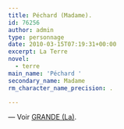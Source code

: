 ```yaml
---
title: Péchard (Madame).
id: 76256
author: admin
type: personnage
date: 2010-03-15T07:19:31+00:00
excerpt: La Terre
novel:
  - terre
main_name: 'Péchard '
secondary_name: Madame
rm_character_name_precision: .

---
```

— Voir <a href="/personnage/grande-la/" target="_self">GRANDE (La)</a>.